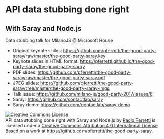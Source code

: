 # API data stubbing done right
## With Saray and Node.js

Data stubbing talk for MilanoJS @ Microsoft House

- Original keynote slides: https://github.com/pferretti/the-good-party-saray/raw/master/the-good-party-saray.key
- Keynote slides in HTML format: https://pferretti.github.io/the-good-party-saray/the-good-party-saray
- PDF slides: https://github.com/pferretti/the-good-party-saray/raw/master/the-good-party-saray.pdf
- JPEG slides: https://github.com/pferretti/the-good-party-saray/tree/master/the-good-party-saray-imgs
- Talk issue: https://github.com/milano-js/good-party-2017/issues/6
- Saray: https://github.com/contactlab/saray
- Saray demo: https://github.com/contactlab/saray-demo


<a rel="license" href="http://creativecommons.org/licenses/by/4.0/"><img alt="Creative Commons License" style="border-width:0" src="https://i.creativecommons.org/l/by/4.0/88x31.png" /></a><br /><span xmlns:dct="http://purl.org/dc/terms/" property="dct:title">API data stubbing done right with Saray and Node.js</span> by <a xmlns:cc="http://creativecommons.org/ns#" href="https://github.com/pferretti/the-good-party-saray" property="cc:attributionName" rel="cc:attributionURL">Paolo Ferretti</a> is licensed under a <a rel="license" href="http://creativecommons.org/licenses/by/4.0/">Creative Commons Attribution 4.0 International License</a>.<br />Based on a work at <a xmlns:dct="http://purl.org/dc/terms/" href="https://github.com/pferretti/the-good-party-saray" rel="dct:source">https://github.com/pferretti/the-good-party-saray</a>.

